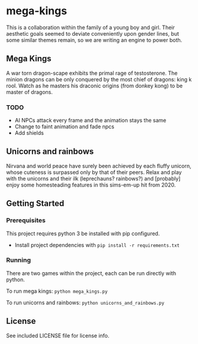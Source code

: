 # mega-kings

This is a collaboration within the family of a young boy and girl. Their
aesthetic goals seemed to deviate conveniently upon gender lines, but some
similar themes remain, so we are writing an engine to power both.

## Mega Kings

A war torn dragon-scape exhibits the primal rage of testosterone. The minion
dragons can be only conquered by the most chief of dragons: king k rool. Watch
as he masters his draconic origins (from donkey kong) to be master of dragons.

### TODO

* AI NPCs attack every frame and the animation stays the same
* Change to faint animation and fade npcs
* Add shields

## Unicorns and rainbows

Nirvana and world peace have surely been achieved by each fluffy unicorn, whose
cuteness is surpassed only by that of their peers. Relax and play with the
unicorns and their ilk (leprechauns? rainbows?) and [probably] enjoy some
homesteading features in this sims-em-up hit from 2020.

## Getting Started

### Prerequisites

This project requires python 3 be installed with pip configured.

* Install project dependencies with `pip install -r requirements.txt`

### Running

There are two games within the project, each can be run directly with python.

To run mega kings: `python mega_kings.py`

To run unicorns and rainbows: `python unicorns_and_rainbows.py`

## License

See included LICENSE file for license info.